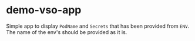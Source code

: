 # demo-vso-app
Simple app to display `PodName` and `Secrets` that has been provided from `ENV`. The name of the env's should be provided as it is.
